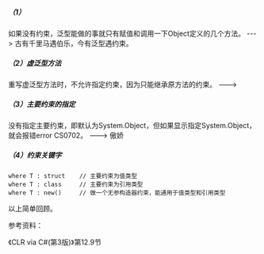 ##### （1）

如果没有约束，泛型能做的事就只有赋值和调用一下Object定义的几个方法。
---> 古有千里马遇伯乐，今有泛型遇约束。

##### （2）虚泛型方法

重写虚泛型方法时，不允许指定约束，因为只能继承原方法的约束。
---> 

##### （3）主要约束的指定

没有指定主要约束，即默认为System.Object，但如果显示指定System.Object，就会报错error CS0702。
---> 傲娇

##### （4）约束关键字

```
where T : struct 	// 主要约束为值类型
where T : class 	// 主要约束为引用类型
where T : new() 	// 做一个无参构造器约束，能通用于值类型和引用类型
```



以上简单回顾。

参考资料： 

《CLR via C#(第3版)》第12.9节